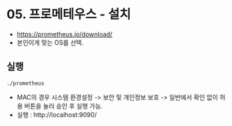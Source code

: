 # 05. 프로메테우스 - 설치
- https://prometheus.io/download/
- 본인이게 맞는 OS를 선택.

## 실행
`./prometheus`
- MAC의 경우 시스템 환경설정 -> 보안 및 개인정보 보호 -> 일반에서 확인 없이 허용 버튼을 눌러 승인 후 실행 가능.
- 실행 : http://localhost:9090/
